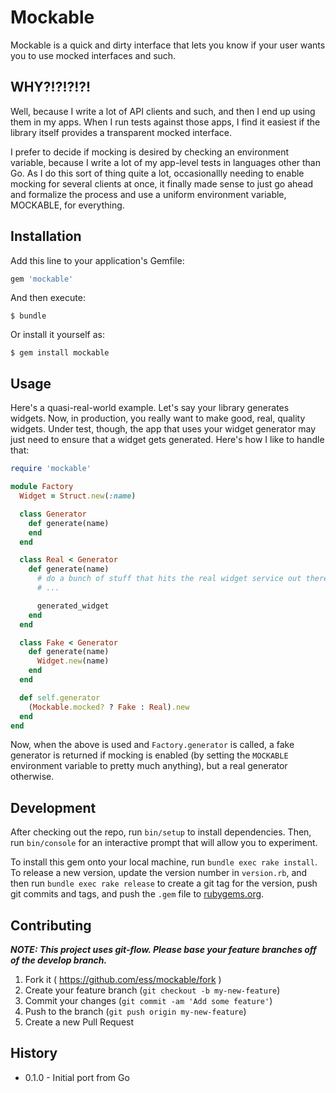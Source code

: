 # Mockable #

Mockable is a quick and dirty interface that lets you know if your user wants
you to use mocked interfaces and such.

## WHY?!?!?!?! ##

Well, because I write a lot of API clients and such, and then I end up using
them in my apps. When I run tests against those apps, I find it easiest if
the library itself provides a transparent mocked interface.

I prefer to decide if mocking is desired by checking an environment variable,
because I write a lot of my app-level tests in languages other than Go. As
I do this sort of thing quite a lot, occasionallly needing to enable mocking
for several clients at once, it finally made sense to just go ahead and
formalize the process and use a uniform environment variable, MOCKABLE,
for everything.


## Installation ##

Add this line to your application's Gemfile:

```ruby
gem 'mockable'
```

And then execute:

    $ bundle

Or install it yourself as:

    $ gem install mockable

## Usage ##

Here's a quasi-real-world example. Let's say your library generates widgets.
Now, in production, you really want to make good, real, quality widgets. Under
test, though, the app that uses your widget generator may just need to ensure
that a widget gets generated. Here's how I like to handle that:

```ruby
require 'mockable'

module Factory
  Widget = Struct.new(:name)

  class Generator
    def generate(name)
    end
  end

  class Real < Generator
    def generate(name)
      # do a bunch of stuff that hits the real widget service out there in space
      # ...

      generated_widget
    end
  end

  class Fake < Generator
    def generate(name)
      Widget.new(name)
    end
  end

  def self.generator
    (Mockable.mocked? ? Fake : Real).new
  end
end
```

Now, when the above is used and `Factory.generator` is called, a fake
generator is returned if mocking is enabled (by setting the `MOCKABLE`
environment variable to pretty much anything), but a real generator otherwise.

## Development ##

After checking out the repo, run `bin/setup` to install dependencies. Then, run `bin/console` for an interactive prompt that will allow you to experiment.

To install this gem onto your local machine, run `bundle exec rake install`. To release a new version, update the version number in `version.rb`, and then run `bundle exec rake release` to create a git tag for the version, push git commits and tags, and push the `.gem` file to [rubygems.org](https://rubygems.org).

## Contributing

***NOTE: This project uses git-flow. Please base your feature branches off of the develop branch.***

1. Fork it ( https://github.com/ess/mockable/fork )
2. Create your feature branch (`git checkout -b my-new-feature`)
3. Commit your changes (`git commit -am 'Add some feature'`)
4. Push to the branch (`git push origin my-new-feature`)
5. Create a new Pull Request



## History ##

* 0.1.0 - Initial port from Go
